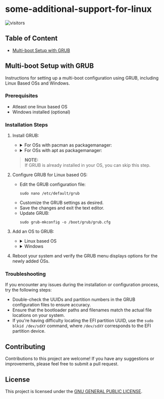 # some-additional-support-for-linux

![visitors](https://visitor-badge.laobi.icu/badge?page_id=SrijanBhattacharyya/some-additional-support-for-linux)

## Table of Content
* [Multi-boot Setup with GRUB](README.md#multi-boot-setup-with-grub)

## Multi-boot Setup with GRUB
Instructions for setting up a multi-boot configuration using GRUB, including Linux Based OSs and Windows.

### Prerequisites

* Atleast one linux based OS
* Windows installed (optional)

### Installation Steps
1. Install GRUB:
   * <details>
      <summary>For OSs with pacman as packagemanager:</summary>

     ```
     sudo pacman -S grub
     ```
     </details>
   * <details>
      <summary>For OSs with apt as packagemanager:</summary>

     ```
     sudo apt install -y grub
     ```
     </details>
   > **NOTE:**
   <br> If GRUB is already installed in your OS, you can skip this step.

3. Configure GRUB for Linux based OS:
   * Edit the GRUB configuration file:
     ```
     sudo nano /etc/default/grub
     ```
   * Customize the GRUB settings as desired.
   * Save the changes and exit the text editor.
   * Update GRUB:
     ```
     sudo grub-mkconfig -o /boot/grub/grub.cfg
     ```

4. Add an OS to GRUB:
   * <details>
      <summary>Linux based OS</summary>

     * Open the custom configuration file for editing:
       ```
       sudo nano /etc/grub.d/40_custom
       ```
     * Add the following lines to the file:
       ```
       menuentry <NAME_OF_OS_WHICH_YOU_WANT_TO_SHOW> {
         insmod part_gpt
         insmod fat
         insmod search_fs_uuid
         search --fs-uuid --no-floppy --set=root <ESP_UUID>
         chainloader <PATH_TO_OS_EFI.efi>
       }
       ```
       > *NOTE:*
       <br> Replace `<NAME_OF_OS_WHICH_YOU_WANT_TO_SHOW>` with your OS name [like: "Arch Linux"].
       <br> Replace `<ARCH_ESP_UUID>` with UUID of the EFI System Partition (ESP) where bootloader of the OS is located. *You can find the UUID by running the command `sudo blkid /dev/sdXY`, where `/dev/sdXY` is the partition device for the ESP, for example: `/dev/sda1`.*
       <br> Replace `<PATH_TO_OS_EFI.efi>` with the path to the EFI of the os. Usually present at `/EFI/<OS_NAME>/vmlinuz.efi` or `/EFI/<OS_NAME>/grubx64.efi`. Here `<OS_NAME>` is the name of your OS.
     * Save the changes and exit the text editor.
     * Update GRUB:
       ```
       sudo grub-mkconfig -o /boot/grub/grub.cfg
       ```
     </details>

   * <details>
      <summary>Windows</summary>

     * Open the custom configuration file for editing:
       ```
       sudo nano /etc/grub.d/40_custom
       ```
     * Add the following lines to the file:
       ```
       menuentry "Windows" {
           insmod ntfs
           set root=(hd0,1)
           chainloader +1
       }
       ```
       > **NOTE:**
       <br> Customize the `set root` line if necessary to reflect the correct partition for Windows.
     * Save the changes and exit the text editor.
     * Update GRUB:
       ```
       sudo grub-mkconfig -o /boot/grub/grub.cfg
       ```
     </details>

5. Reboot your system and verify the GRUB menu displays options for the newly added OSs.

### Troubleshooting
If you encounter any issues during the installation or configuration process, try the following steps:

* Double-check the UUIDs and partition numbers in the GRUB configuration files to ensure accuracy.
* Ensure that the bootloader paths and filenames match the actual file locations on your system.
* If you're having difficulty locating the EFI partition UUID, use the `sudo blkid /dev/sdXY` command, where `/dev/sdXY` corresponds to the EFI partition device.

## Contributing

Contributions to this project are welcome! If you have any suggestions or improvements, please feel free to submit a pull request.

## License

This project is licensed under the [GNU GENERAL PUBLIC LICENSE](LICENSE).
